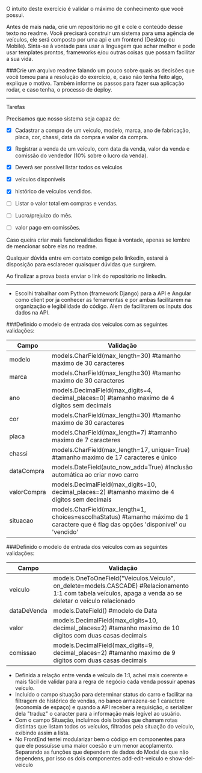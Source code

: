 O intuito deste exercício é validar o máximo de conhecimento que você possui.

Antes de mais nada, crie um repositório no git e cole o conteúdo desse texto no readme.
Você precisará construir um sistema para uma agência de veículos, ele será composto por uma api e um frontend (Desktop ou Mobile). 
Sinta-se à vontade para usar a linguagem que achar melhor e pode usar templates prontos, frameworks e/ou outras coisas que possam facilitar a sua vida.

###Crie um arquivo readme falando um pouco sobre quais as decisões que você tomou para a resolução do exercício, e, caso não tenha feito algo, explique o motivo. Também informe os passos para fazer sua aplicação rodar, e caso tenha, o processo de deploy.

---
Tarefas

Precisamos que nosso sistema seja capaz de:

- [X] Cadastrar a compra de um veículo, modelo, marca, ano de fabricação, placa, cor, chassi, data da compra e valor da compra.
 
- [X] Registrar a venda de um veículo, com data da venda, valor da venda e comissão do vendedor (10% sobre o lucro da venda).
 
- [X] Deverá ser possível listar todos os veículos
 
- [X] veículos disponíveis
 
- [X] histórico de veículos vendidos.
 
- [ ] Listar o valor total em compras e vendas.
 
- [ ] Lucro/prejuízo do mês.
 
- [ ] valor pago em comissões.

Caso queira criar mais funcionalidades fique à vontade, apenas se lembre de mencionar 
sobre elas no readme.

Qualquer dúvida entre em contato comigo pelo linkedin, estarei à disposição para esclarecer quaisquer dúvidas que surgirem.

Ao finalizar a prova basta enviar o link do repositório no linkedin.

---

- Escolhi trabalhar com Python (framework Django) para a API e Angular como client por ja conhecer as ferramentas e por ambas facilitarem na organização e legibilidade do código. Alem de facilitarem os inputs dos dados na API.


###Definido o modelo de entrada dos veículos com as seguintes validações:

| Campo | Validação |
--- | --- 
modelo | models.CharField(max_length=30) #tamanho maximo de 30 caracteres
marca | models.CharField(max_length=30) #tamanho maximo de 30 caracteres
ano | models.DecimalField(max_digits=4, decimal_places=0) #tamanho maximo de 4 dígitos sem decimais
cor | models.CharField(max_length=30) #tamanho maximo de 30 caracteres
placa | models.CharField(max_length=7) #tamanho maximo de 7 caracteres
chassi | models.CharField(max_length=17, unique=True) #tamanho maximo de 17 caracteres e único
dataCompra | models.DateField(auto_now_add=True) #Inclusão automática ao criar novo carro
valorCompra | models.DecimalField(max_digits=10, decimal_places=2) #tamanho maximo de 4 dígitos sem decimais
situacao | models.CharField(max_length=1, choices=escolhaStatus) #tamanho máximo de 1 caractere que é flag das opções 'disponível' ou 'vendido'

###Definido o modelo de entrada dos veículos com as seguintes validações:

| Campo | Validação |
--- | --- 
veiculo | models.OneToOneField("Veiculos.Veiculo", on_delete=models.CASCADE) #Relacionamento 1:1 com tabela veículos, apaga a venda ao se deletar o veículo relacionado
dataDeVenda | models.DateField() #modelo de Data
valor | models.DecimalField(max_digits=10, decimal_places=2) #tamanho maximo de 10 dígitos com duas casas decimais
comissao | models.DecimalField(max_digits=9, decimal_places=2) #tamanho maximo de 9 dígitos com duas casas decimais


- Definida a relação entre venda e veículo de 1:1, achei mais coerente e mais fácil de validar para a regra de negócio cada venda possuir apenas veículo.
- Incluído o campo situação para determinar status do carro e facilitar na filtragem de histórico de vendas, no banco armazena-se 1 caractere (economia de espaço) e quando a API receber a requisição, o serializer dela "traduz" o caracter para a informação mais legível ao usuário.
- Com o campo Situação, incluímos dois botões que chamam rotas distintas que listam todos os veículos, filtrados pela situação do veículo, exibindo assim a lista.
- No FrontEnd tentei modularizar bem o código em componentes para que ele possuísse uma maior coesão e um menor acoplamento. Separando as funções que dependem de dados do Modal da que não dependens, por isso os dois componentes add-edit-veiculo e show-del-veiculo


